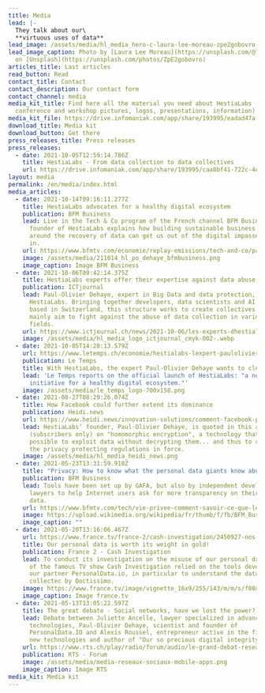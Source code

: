 ```yaml
---
title: Media
lead: |-
  They talk about our\
  **virtuous uses of data**
lead_image: /assets/media/hl_media_hero-c-laura-lee-moreau-zpe2gobovro-unsplash-c.jpeg
lead_image_caption: Photo by [Laura Lee Moreau](https://unsplash.com/@laura_lee)
  on [Unsplash](https://unsplash.com/photos/ZpE2gobovro)
articles_title: Last articles
read_button: Read
contact_title: Contact
contact_description: Our contact form
contact_channel: media
media_kit_title: Find here all the material you need about HestiaLabs (press
  conference and workshop pictures, logos, presentations, information)
media_kit_file: https://drive.infomaniak.com/app/share/193995/eadad47a-9d1a-43e8-8d8d-b3ca14e518be
download_title: Media kit
download_button: Get there
press_releases_title: Press releases
press_releases:
  - date: 2021-10-05T12:59:14.786Z
    title: HestiaLabs - From data collection to data collectives
    url: https://drive.infomaniak.com/app/share/193995/caa8bf41-722c-4ed6-8e59-cd228969ddc0
layout: media
permalink: /en/media/index.html
media_articles:
  - date: 2021-10-14T09:16:11.277Z
    title: HestiaLabs advocates for a healthy digital ecosystem
    publication: BFM Business
    lead: Live in the Tech & Co program of the French channel BFM Business, the
      founder of HestiaLabs explains how building sustainable business models
      around the recovery of data can get us out of the digital impasse we are
      in.
    url: https://www.bfmtv.com/economie/replay-emissions/tech-and-co/paul-olivier-dehaye-hestia-labs-hestia-labs-milite-pour-un-ecosysteme-numerique-sain-14-10_VN-202110140543.html
    image: /assets/media/211014_hl_po_dehaye_bfmbusiness.png
    image_caption: Image BFM Business
  - date: 2021-10-06T09:42:14.375Z
    title: HestiaLabs experts offer their expertise against data abuse
    publication: ICTjournal
    lead: Paul-Olivier Dehaye, expert in Big Data and data protection, has launched
      HestiaLabs. Bringing together developers, data scientists and AI experts
      based in Switzerland, this structure works to create collectives that
      mainly aim to fight against the abuse of data collection in various
      fields.
    url: https://www.ictjournal.ch/news/2021-10-06/les-experts-dhestialabs-offrent-leurs-competences-contre-lexploitation-abusive-des
    image: /assets/media/hl_media_logo_ictjournal_cmyk-002-.webp
  - date: 2021-10-05T14:28:13.579Z
    url: https://www.letemps.ch/economie/hestialabs-lexpert-paulolivier-dehaye-veut-assainir-web
    publication: Le Temps
    title: With HestiaLabs, the expert Paul-Olivier Dehaye wants to clean up the web
    lead: 'Le Temps reports on the official launch of HestiaLabs: "a new Swiss
      initiative for a healthy digital ecosystem."'
    image: /assets/media/le_temps_logo-700x158.png
  - date: 2021-08-27T08:29:26.074Z
    title: How Facebook could further extend its dominance
    publication: Heidi.news
    url: https://www.heidi.news/innovation-solutions/comment-facebook-pourrait-encore-etendre-sa-domination
    lead: HestiaLabs’ founder, Paul-Olivier Dehaye, is quoted in this article
      (subscribers only) on "homomorphic encryption", a technology that makes it
      possible to exploit data without decrypting them... and thus to circumvent
      the privacy protecting regulations in force.
    image: /assets/media/hl_media_heidi_news.png
  - date: 2021-05-23T13:31:59.910Z
    title: "Privacy: How to know what the personal data giants know about you"
    publication: BFM Business
    lead: Tools have been set up by GAFA, but also by independent developers and
      lawyers to help Internet users ask for more transparency on their personal
      data.
    url: https://www.bfmtv.com/tech/vie-privee-comment-savoir-ce-que-les-geants-des-donnees-personnelles-savent-de-vous_AN-202105230004.html
    image: https://upload.wikimedia.org/wikipedia/fr/thumb/f/fb/BFM_Business_logo_2016.svg/1024px-BFM_Business_logo_2016.svg.png
    image_caption: ""
  - date: 2021-05-20T13:16:06.467Z
    url: https://www.france.tv/france-2/cash-investigation/2450927-nos-donnees-personnelles-valent-de-l-or.html
    title: Our personal data is worth its weight in gold!
    publication: France 2 - Cash Investigation
    lead: To conduct its investigation on the misuse of our personal data, the team
      of the famous TV show Cash Investigation relied on the tools developed by
      our partner PersonalData.io, in particular to understand the data
      collectec by Doctissimo.
    image: https://www.france.tv/image/vignette_16x9/255/143/m/m/s/f08d7611-phpwonsmm_png.jpg
    image_caption: Image france.tv
  - date: 2021-05-13T13:05:22.597Z
    title: The great debate - Social networks, have we lost the power?
    lead: Debate between Juliette Ancelle, lawyer specialized in advanced
      technologies, Paul-Olivier Dehaye, scientist and founder of
      PersonalData.IO and Alexis Roussel, entrepreneur active in the field of
      new technologies and author of "Our so precious digital integrity".
    url: https://www.rts.ch/play/radio/forum/audio/le-grand-debat-reseaux-sociaux-avons-nous-perdu-le-pouvoir?id=12176867
    publication: RTS - Forum
    image: /assets/media/media-reseaux-sociaux-mobile-apps.png
    image_caption: Image RTS
media_kit: Media kit
---
```


